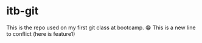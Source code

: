 # itb-git
This is the repo used on my first git class at bootcamp. 😁
This is a new line to conflict (here is feature1)


